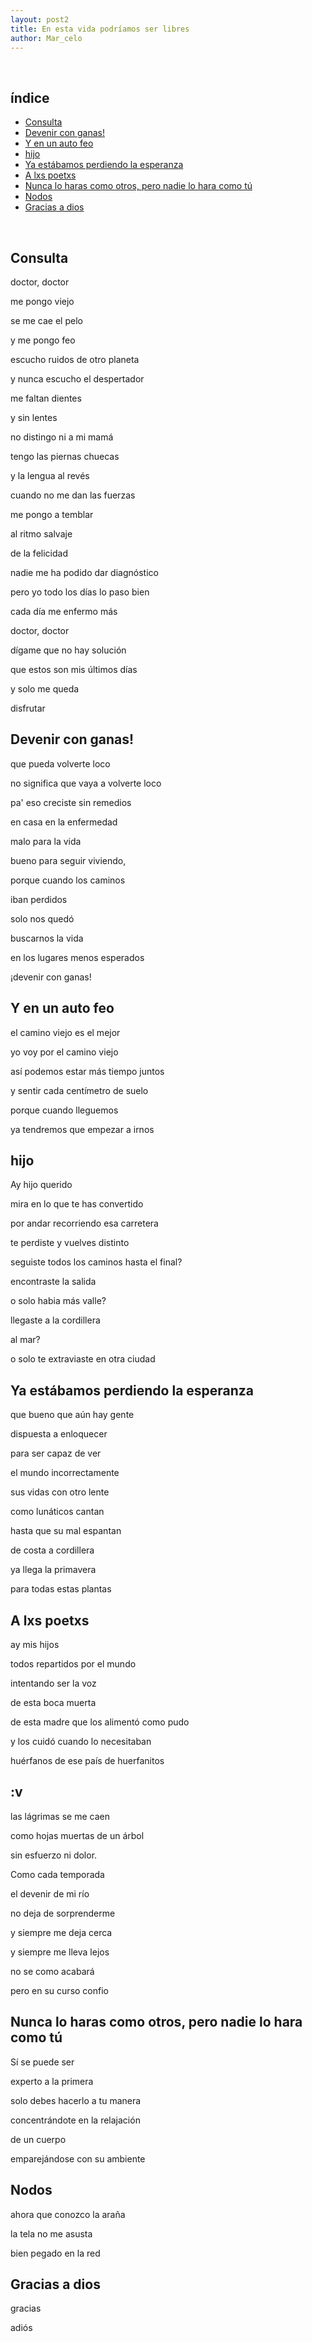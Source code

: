 ```yaml
---
layout: post2
title: En esta vida podríamos ser libres
author: Mar_celo
---
```

<br>

## índice
- [Consulta](#consulta)
- [Devenir con ganas!](#devenir-con-ganas)
- [Y en un auto feo](#y-en-un-auto-feo)
- [hijo](#hijo)
- [Ya estábamos perdiendo la esperanza](#ya-estábamos-perdiendo-la-esperanza)
- [A lxs poetxs](#a-lxs-poetxs)
- [Nunca lo haras como otros, pero nadie lo hara como tú](#nunca-lo-haras-como-otros)
- [Nodos](#nodos)
- [Gracias a dios](#gracias-a-dios)

<br>

## Consulta

doctor, doctor

me pongo viejo

se me cae el pelo

y me pongo feo

escucho ruidos de otro planeta

y nunca escucho el despertador

me faltan dientes

y sin lentes

no distingo ni a mi mamá

tengo las piernas chuecas

y la lengua al revés

cuando no me dan las fuerzas

me pongo a temblar

al ritmo salvaje

de la felicidad

nadie me ha podido dar diagnóstico

pero yo todo los días lo paso bien

cada día me enfermo más

doctor, doctor

dígame que no hay solución

que estos son mis últimos días

y solo me queda

disfrutar


## Devenir con ganas!

que pueda volverte loco

no significa que vaya a volverte loco

pa' eso creciste sin remedios

en casa en la enfermedad

malo para la vida

bueno para seguir viviendo,

porque cuando los caminos

iban perdidos

solo nos quedó

buscarnos la vida

en los lugares menos esperados

¡devenir con ganas!


## Y en un auto feo

el camino viejo es el mejor

yo voy por el camino viejo

así podemos estar más tiempo juntos

y sentir cada centímetro de suelo

porque cuando lleguemos

ya tendremos que empezar a irnos


## hijo

Ay hijo querido

mira en lo que te has convertido

por andar recorriendo esa carretera

te perdiste y vuelves distinto

seguiste todos los caminos hasta el final?

encontraste la salida

o solo habia más valle?

llegaste a la cordillera

al mar?

o solo te extraviaste en otra ciudad


## Ya estábamos perdiendo la esperanza

que bueno que aún hay gente

dispuesta a enloquecer

para ser capaz de ver

el mundo incorrectamente

sus vidas con otro lente

como lunáticos cantan

hasta que su mal espantan

de costa a cordillera

ya llega la primavera

para todas estas plantas


## A lxs poetxs

ay mis hijos

todos repartidos por el mundo

intentando ser la voz

de esta boca muerta

de esta madre que los alimentó como pudo

y los cuidó cuando lo necesitaban

huérfanos de ese país de huerfanitos


## :v

las lágrimas se me caen

como hojas muertas de un árbol

sin esfuerzo ni dolor.

Como cada temporada

el devenir de mi río

no deja de sorprenderme

y siempre me deja cerca

y siempre me lleva lejos

no se como acabará

pero en su curso confio


## Nunca lo haras como otros, pero nadie lo hara como tú

Sí se puede ser

experto a la primera

solo debes hacerlo a tu manera

concentrándote en la relajación

de un cuerpo

emparejándose con su ambiente


## Nodos

ahora que conozco la araña

la tela no me asusta

bien pegado en la red


## Gracias a dios

gracias

adiós
